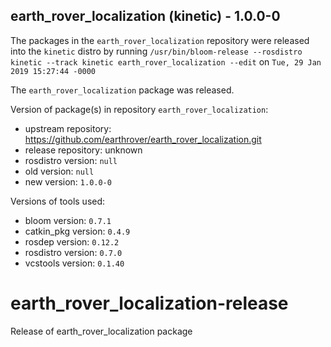 ## earth_rover_localization (kinetic) - 1.0.0-0

The packages in the `earth_rover_localization` repository were released into the `kinetic` distro by running `/usr/bin/bloom-release --rosdistro kinetic --track kinetic earth_rover_localization --edit` on `Tue, 29 Jan 2019 15:27:44 -0000`

The `earth_rover_localization` package was released.

Version of package(s) in repository `earth_rover_localization`:

- upstream repository: https://github.com/earthrover/earth_rover_localization.git
- release repository: unknown
- rosdistro version: `null`
- old version: `null`
- new version: `1.0.0-0`

Versions of tools used:

- bloom version: `0.7.1`
- catkin_pkg version: `0.4.9`
- rosdep version: `0.12.2`
- rosdistro version: `0.7.0`
- vcstools version: `0.1.40`


# earth_rover_localization-release
Release of earth_rover_localization package
